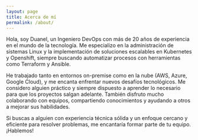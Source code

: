 ```yaml
---
layout: page
title: Acerca de mí
permalink: /about/
---
```


Hola, soy Duanel, un Ingeniero DevOps con más de 20 años de experiencia en el mundo de la tecnología. Me especializo en la administración de sistemas Linux y la implementación de soluciones escalables en Kubernetes y Openshift, siempre buscando automatizar procesos con herramientas como Terraform y Ansible.

He trabajado tanto en entornos on-premise como en la nube (AWS, Azure, Google Cloud), y me encanta enfrentar nuevos desafíos tecnológicos. Me considero alguien práctico y siempre dispuesto a aprender lo necesario para que los proyectos salgan adelante. También disfruto mucho colaborando con equipos, compartiendo conocimientos y ayudando a otros a mejorar sus habilidades.

Si buscas a alguien con experiencia técnica sólida y un enfoque cercano y eficiente para resolver problemas, me encantaría formar parte de tu equipo. ¡Hablemos!
